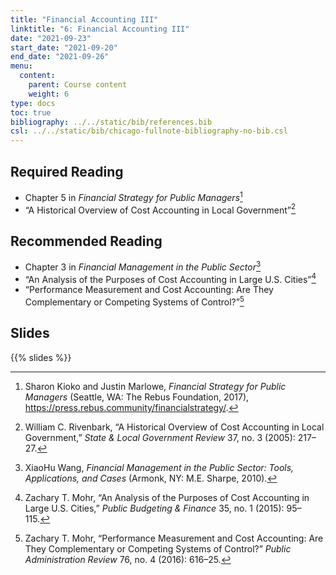 ```yaml
---
title: "Financial Accounting III"
linktitle: "6: Financial Accounting III"
date: "2021-09-23"
start_date: "2021-09-20"
end_date: "2021-09-26"
menu:
  content:
    parent: Course content
    weight: 6
type: docs
toc: true
bibliography: ../../static/bib/references.bib
csl: ../../static/bib/chicago-fullnote-bibliography-no-bib.csl
---
```


## Required Reading

-   <i class="fas fa-book"></i> Chapter 5 in *Financial Strategy for Public Managers*[^1]
-   <i class="far fa-file-pdf"></i> “A Historical Overview of Cost Accounting in Local Government”[^2]

## Recommended Reading

-   <i class="fas fa-book"></i> Chapter 3 in *Financial Management in the Public Sector*[^3]
-   <i class="far fa-file-pdf"></i> “An Analysis of the Purposes of Cost Accounting in Large U.S. Cities”[^4]
-   <i class="far fa-file-pdf"></i> “Performance Measurement and Cost Accounting: Are They Complementary or Competing Systems of Control?”[^5]

## Slides

{{% slides %}}

[^1]: Sharon Kioko and Justin Marlowe, *Financial Strategy for Public Managers* (Seattle, WA: The Rebus Foundation, 2017), <https://press.rebus.community/financialstrategy/>.

[^2]: William C. Rivenbark, “A Historical Overview of Cost Accounting in Local Government,” *State & Local Government Review* 37, no. 3 (2005): 217–27.

[^3]: XiaoHu Wang, *Financial Management in the Public Sector: Tools, Applications, and Cases* (Armonk, NY: M.E. Sharpe, 2010).

[^4]: Zachary T. Mohr, “An Analysis of the Purposes of Cost Accounting in Large U.S. Cities,” *Public Budgeting & Finance* 35, no. 1 (2015): 95–115.

[^5]: Zachary T. Mohr, “Performance Measurement and Cost Accounting: Are They Complementary or Competing Systems of Control?” *Public Administration Review* 76, no. 4 (2016): 616–25.
